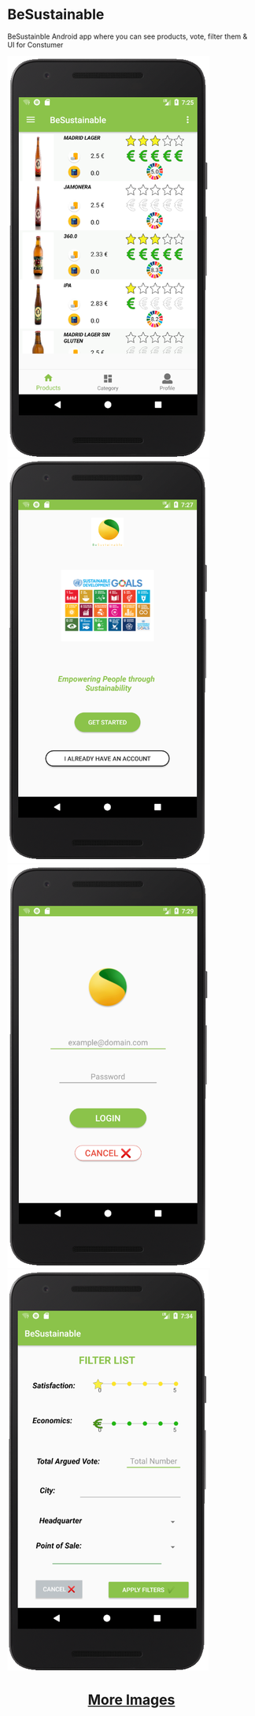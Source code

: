 # BeSustainable
BeSustainble Android app where you can see products, vote, filter them &amp; UI for Constumer

![](app_preview/home.PNG)
![](app_preview/login_preview.PNG)
![](app_preview/sign_in.PNG)
![](app_preview/filter_products.PNG)
<br>
<div align="center">
  <a href="/app_preview">
    <h1>More Images<h1>
   </a>
<div>
